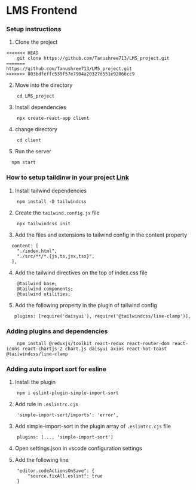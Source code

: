 # LMS Frontend

### Setup instructions

1. Clone the project

```
<<<<<<< HEAD
    git clone https://github.com/Tanushree713/LMS_project.git
=======
https://github.com/Tanushree713/LMS_project.git
>>>>>>> 803bdfeffc539f57e7904a20327d551e92066cc9
```

2. Move into the directory

```
    cd LMS_project
```

3. Install dependencies

```
    npx create-react-app client
```

4. change directory 
```
    cd client

```
5. Run the server
```
  npm start

```


### How to setup taildinw in your project [Link](https://tailwindcss.com/docs/guides/vite)

1. Install tailwind  dependencies
```
    npm install -D tailwindcss 
```

2. Create the `tailwind.config.js` file
```
    npx tailwindcss init 
```

3. Add the files and extensions to tailwind config in the content property
```
  content: [
    "./index.html",
    "./src/**/*.{js,ts,jsx,tsx}",
  ],
```

4. Add the tailwind directives on the top of index.css file
```
    @tailwind base;
    @tailwind components;
    @tailwind utilities;
```

5. Add the following property in the plugin of tailwind config 
``` 
   plugins: [require('daisyui'), require('@tailwindcss/line-clamp')],

```


### Adding plugins and dependencies

```
    npm install @reduxjs/toolkit react-redux react-router-dom react-icons react-chartjs-2 chart.js daisyui axios react-hot-toast @tailwindcss/line-clamp
```

### Adding auto import sort for esline

1. Install the plugin

```
    npm i eslint-plugin-simple-import-sort
```

2. Add rule in `.eslintrc.cjs`

```
    'simple-import-sort/imports': 'error',
```

3. Add simple-import-sort in the plugin array of `.eslintrc.cjs` file

```
    plugins: [..., 'simple-import-sort']
```

4. Open settings.json in vscode configuration settings

5. Add the following line

```
    "editor.codeActionsOnSave": {
        "source.fixAll.eslint": true 
    }
```
